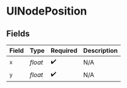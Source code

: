# UINodePosition


## Fields

| Field              | Type               | Required           | Description        |
| ------------------ | ------------------ | ------------------ | ------------------ |
| `x`                | *float*            | :heavy_check_mark: | N/A                |
| `y`                | *float*            | :heavy_check_mark: | N/A                |